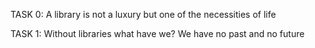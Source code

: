 TASK 0: A library is not a luxury but one of the necessities of life

TASK 1: Without libraries what have we? We have no past and no future
